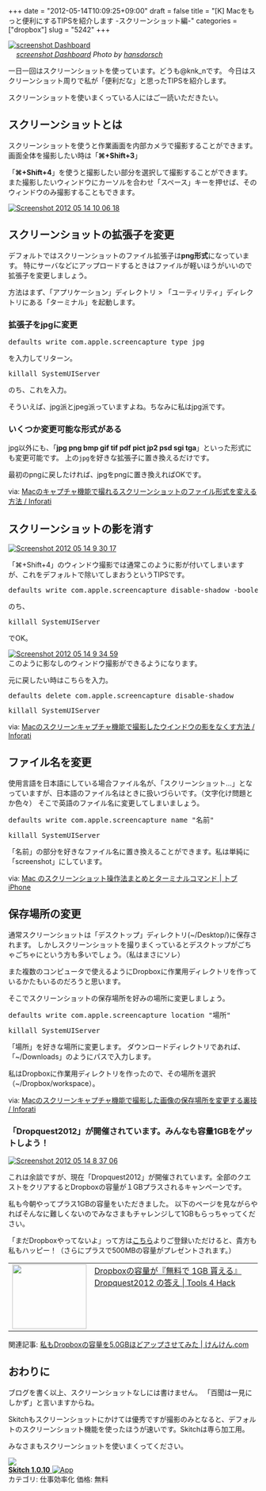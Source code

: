 +++
date = "2012-05-14T10:09:25+09:00"
draft = false
title = "[K] Macをもっと便利にするTIPSを紹介します -スクリーンショット編-"
categories = ["dropbox"]
slug = "5242"
+++

<div class="center"><a href="http://www.flickr.com/photos/44124375043@N01/106214225/" title="screenshot Dashboard by hansdorsch, on Flickr" target="_blank"><img class="flickr_photo" src="http://farm1.static.flickr.com/54/106214225_8e42652af9_z.jpg" alt="screenshot Dashboard" width="NaNpx"/></a></div><cite class="flickr_photographer"><img src="http://farm4.static.flickr.com/3329/favicons/72157601614001242_7730.png" width="16" /><a href="http://www.flickr.com/photos/44124375043@N01/106214225/">screenshot Dashboard</a> Photo by <a href="http://www.flickr.com/photos/44124375043@N01/">hansdorsch</a></cite>


一日一回はスクリーンショットを使っています。どうも@knk_nです。
今日はスクリーンショット周りで私が「便利だな」と思ったTIPSを紹介します。

スクリーンショットを使いまくっている人にはご一読いただきたい。<!--more--><h2>スクリーンショットとは</h2>
スクリーンショットを使うと作業画面を内部カメラで撮影することができます。
画面全体を撮影したい時は「<strong>⌘+Shift+3</strong>」

「<strong>⌘+Shift+4</strong>」を使うと撮影したい部分を選択して撮影することができます。また撮影したいウィンドウにカーソルを合わせ「スペース」キーを押せば、そのウィンドウのみ撮影することもできます。

<div class="center"><a href="https://knk-n.com/images/2012/05/screenshot-2012-05-14-10.06.18.jpg"><img src="https://knk-n.com/images/2012/05/screenshot-2012-05-14-10.06.18.jpg" alt="Screenshot 2012 05 14 10 06 18" title="screenshot 2012-05-14 10.06.18.jpg" border="0" width="" height="" /></a></div>

<h2>スクリーンショットの拡張子を変更</h2>
デフォルトではスクリーンショットのファイル拡張子は<strong>png形式</strong>になっています。
特にサーバなどにアップロードするときはファイルが軽いほうがいいので拡張子を変更しましょう。

方法はまず、「アプリケーション」ディレクトリ > 「ユーティリティ」ディレクトリにある「ターミナル」を起動します。
<h3>拡張子をjpgに変更</h3>
<pre>
defaults write com.apple.screencapture type jpg
</pre>
を入力してリターン。
<pre>
killall SystemUIServer
</pre>
のち、これを入力。

そういえば、jpg派とjpeg派っていますよね。ちなみに私はjpg派です。
<h3>いくつか変更可能な形式がある</h3>
jpg以外にも、「<strong>jpg png bmp gif tif pdf pict jp2 psd sgi tga</strong>」といった形式にも変更可能です。
上の<code>jpg</code>を好きな拡張子に置き換えるだけです。

最初のpngに戻したければ、jpgをpngに置き換えればOKです。

<p>via: <a  href="http://inforati.jp/apple/mac-tips-techniques/system-hints/how-to-change-macos-screen-capture-file-type.html" target="_blank">Macのキャプチャ機能で撮れるスクリーンショットのファイル形式を変える方法 / Inforati</a><script type="text/javascript">var url = "http://inforati.jp/apple/mac-tips-techniques/system-hints/how-to-change-macos-screen-capture-file-type.html";</script><script src="http://api.b.st-hatena.com/entry.count?url=http://inforati.jp/apple/mac-tips-techniques/system-hints/how-to-change-macos-screen-capture-file-type.html&callback=hatebTxt"></script></p>

<h2>スクリーンショットの影を消す</h2>

<div class="center"><a href="https://knk-n.com/images/2012/05/screenshot-2012-05-14-9.30.17.jpg"><img src="https://knk-n.com/images/2012/05/screenshot-2012-05-14-9.30.17.jpg" alt="Screenshot 2012 05 14 9 30 17" title="screenshot 2012-05-14 9.30.17.jpg" border="0" width="" height="auto" /></a></div>

「⌘+Shift+4」のウィンドウ撮影では通常このように影が付いてしまいますが、これをデフォルトで除いてしまおうというTIPSです。

<pre>
defaults write com.apple.screencapture disable-shadow -boolean true
</pre>
のち、
<pre>
killall SystemUIServer
</pre>
でOK。

<div class="center"><a href="https://knk-n.com/images/2012/05/screenshot-2012-05-14-9.34.59.jpg"><img src="https://knk-n.com/images/2012/05/screenshot-2012-05-14-9.34.59.jpg" alt="Screenshot 2012 05 14 9 34 59" title="screenshot 2012-05-14 9.34.59.jpg" border="0" width="" height="auto" /></a></div>
このように影なしのウィンドウ撮影ができるようになります。

元に戻したい時はこちらを入力。

<pre class="">
defaults delete com.apple.screencapture disable-shadow
</pre>
<pre class="">
killall SystemUIServer
</pre>

<p>via: <a  href="http://inforati.jp/apple/mac-tips-techniques/system-hints/how-to-disable-shadow-effect-of-macos-screen-capture.html" target="_blank">Macのスクリーンキャプチャ機能で撮影したウインドウの影をなくす方法 / Inforati</a><script type="text/javascript">var url = "http://inforati.jp/apple/mac-tips-techniques/system-hints/how-to-disable-shadow-effect-of-macos-screen-capture.html";</script><script src="http://api.b.st-hatena.com/entry.count?url=http://inforati.jp/apple/mac-tips-techniques/system-hints/how-to-disable-shadow-effect-of-macos-screen-capture.html&callback=hatebTxt"></script></p>

<h2>ファイル名を変更</h2>
使用言語を日本語にしている場合ファイル名が、「スクリーンショット…」となっていますが、日本語のファイル名はときに扱いづらいです。（文字化け問題とか色々）
そこで英語のファイル名に変更してしまいましょう。
<pre class="">
defaults write com.apple.screencapture name "名前"
</pre>
<pre class="">
killall SystemUIServer 
</pre>

「名前」の部分を好きなファイル名に置き換えることができます。私は単純に「screenshot」にしています。

<p>via: <a  href="http://applembp.blogspot.com/2009/10/snow-leopard.html" target="_blank">Mac のスクリーンショット操作法まとめとターミナルコマンド | トブ iPhone</a><script type="text/javascript">var url = "http://applembp.blogspot.com/2009/10/snow-leopard.html";</script><script src="http://api.b.st-hatena.com/entry.count?url=http://applembp.blogspot.com/2009/10/snow-leopard.html&callback=hatebTxt"></script></p>

<h2>保存場所の変更</h2>
通常スクリーンショットは「デスクトップ」ディレクトリ(~/Desktop/)に保存されます。
しかしスクリーンショットを撮りまくっているとデスクトップがごちゃごちゃにという方も多いでしょう。（私はまさにソレ）

また複数のコンピュータで使えるようにDropboxに作業用ディレクトリを作っているかたもいるのだろうと思います。

そこでスクリーンショットの保存場所を好みの場所に変更しましょう。

<pre class="">
defaults write com.apple.screencapture location "場所"
</pre>
<pre class="">
killall SystemUIServer
</pre>
「場所」を好きな場所に変更します。
ダウンロードディレクトリであれば、「~/Downloads」のようにパスで入力します。

私はDropboxに作業用ディレクトリを作ったので、その場所を選択（~/Dropbox/workspace）。

<p>via: <a  href="http://inforati.jp/apple/mac-tips-techniques/system-hints/how-to-change-macos-screen-capture-save-folder-location.html" target="_blank">Macのスクリーンキャプチャ機能で撮影した画像の保存場所を変更する裏技 / Inforati</a><script type="text/javascript">var url = "http://inforati.jp/apple/mac-tips-techniques/system-hints/how-to-change-macos-screen-capture-save-folder-location.html";</script><script src="http://api.b.st-hatena.com/entry.count?url=http://inforati.jp/apple/mac-tips-techniques/system-hints/how-to-change-macos-screen-capture-save-folder-location.html&callback=hatebTxt"></script></p>

<h3>「Dropquest2012」が開催されています。みんなも容量1GBをゲットしよう！</h3>
<div class="center"><a href="https://knk-n.com/images/2012/05/screenshot-2012-05-14-8.37.06.jpg"><img src="https://knk-n.com/images/2012/05/screenshot-2012-05-14-8.37.06.jpg" alt="Screenshot 2012 05 14 8 37 06" title="screenshot 2012-05-14 8.37.06.jpg" border="0" width="" height="auto" /></a></div>

これは余談ですが、現在「Dropquest2012」が開催されています。全部のクエストをクリアするとDropboxの容量が１GBプラスされるキャンペーンです。

私も今朝やってプラス1GBの容量をいただきました。
以下のページを見ながらやればそんなに難しくないのでみなさまもチャレンジして1GBもらっちゃってください。

「まだDropboxやってないよ」って方は<a href="http://db.tt/HNVY0Kn9" target="_blank">こちら</a>よりご登録いただけると、貴方も私もハッピー！（さらにプラスで500MBの容量がプレゼントされます。）

<table width="100%"><td valign="top" width="150"><a href="http://tools4hack.santalab.me/howto-dropquest2012-clear.html" target="_blank"><img border="0" src="http://capture.heartrails.com/150x130/shadow?http://tools4hack.santalab.me/howto-dropquest2012-clear.html" alt="" width="150" height="130" /></a></td><td valign="top"><a  href="http://tools4hack.santalab.me/howto-dropquest2012-clear.html" target="_blank">Dropboxの容量が『無料で 1GB 貰える』Dropquest2012 の答え | Tools 4 Hack</a><script type="text/javascript">var url = "http://tools4hack.santalab.me/howto-dropquest2012-clear.html";</script><script src="http://api.b.st-hatena.com/entry.count?url=http://tools4hack.santalab.me/howto-dropquest2012-clear.html&callback=hatebTxt"></script>
</td></table>

<p>関連記事: <a  href="http://knk-n.com/2012/02/05/dropbox_volume_up/" target="_blank">私もDropboxの容量を5.0GBほどアップさせてみた | けんけん.com</a><script type="text/javascript">var url = "http://knk-n.com/2012/02/05/dropbox_volume_up/";</script><script src="http://api.b.st-hatena.com/entry.count?url=http://knk-n.com/2012/02/05/dropbox_volume_up/&callback=hatebTxt"></script></p>

<h2>おわりに</h2>
ブログを書く以上、スクリーンショットなしには書けません。
「百聞は一見にしかず」と言いますからね。

Skitchもスクリーンショットにかけては優秀ですが撮影のみとなると、デフォルトのスクリーンショット機能を使ったほうが速いです。Skitchは専ら加工用。

みなさまもスクリーンショットを使いまくってください。

<table class="appstorehelper">
<a href="http://itunes.apple.com/jp/app/skitch/id425955336?mt=12&uo=4" rel="nofollow" target="_blank"><img class="appstorehelper_appicn_mac" src="http://a4.mzstatic.com/us/r1000/098/Purple/v4/da/46/06/da46063b-4c21-df5c-de24-3721d79abedf/SkitchMac.512x512-75.png" />
<div class="appstorehelper_text"><b>Skitch 1.0.10</b> <img alt="App" src="http://ax.phobos.apple.com.edgesuite.net/ja_jp/images/web/linkmaker/badge_macappstore-sm.gif" style="vertical-align: text-bottom;" /></b></a><br />
カテゴリ: 仕事効率化
価格: 無料<br clear="all" /></div>
</table>
